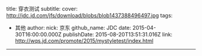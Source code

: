 title: 穿衣测试
subtitle: 
cover: http://jdc.jd.com/jfs/download/blobs/blob1437388496497.jpg
tags:
  - 其他
author:
  nick: 京东
  github_name: JDC
date: 2015-04-30T16:00:00.000Z
publishDate: 2015-08-20T13:51:31.016Z
link: http://wqs.jd.com/promote/2015/mystyletest/index.html
---